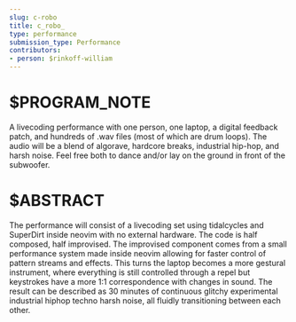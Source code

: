 ```yaml
---
slug: c-robo
title: c_robo_
type: performance
submission_type: Performance
contributors:
- person: $rinkoff-william
---
```


# $PROGRAM_NOTE

A livecoding performance with one person, one laptop, a digital feedback patch, and hundreds of .wav files (most of which are drum loops). The audio will be a blend of algorave, hardcore breaks, industrial hip-hop, and harsh noise. Feel free both to dance and/or lay on the ground in front of the subwoofer.

# $ABSTRACT

The performance will consist of a livecoding set using tidalcycles and SuperDirt inside neovim with no external hardware. The code is half composed, half improvised. The improvised component comes from a small performance system made inside neovim allowing for faster control of pattern streams and effects. This turns the laptop becomes a more gestural instrument, where everything is still controlled through a repel but keystrokes have a more 1:1 correspondence with changes in sound. The result can be described as 30 minutes of continuous glitchy experimental industrial hiphop techno harsh noise, all fluidly transitioning between each other.